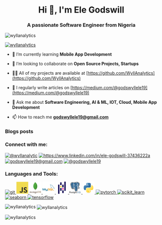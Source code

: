 <h1 align="center">Hi 👋, I'm Ele Godswill</h1>
<h3 align="center">A passionate Software Engineer from Nigeria</h3>

<p align="left"> <img src="https://komarev.com/ghpvc/?username=wyllanalytics&label=Profile%20views&color=0e75b6&style=flat" alt="wyllanalytics" /> </p>

<p align="left"> <a href="https://github.com/ryo-ma/github-profile-trophy"><img src="https://github-profile-trophy.vercel.app/?username=wyllanalytics" alt="wyllanalytics" /></a> </p>

- 🌱 I’m currently learning **Mobile App Development**

- 👯 I’m looking to collaborate on **Open Source Projects, Startups**

- 👨‍💻 All of my projects are available at [https://github.com/WyllAnalytics](https://github.com/WyllAnalytics)

- 📝 I regularly write articles on [https://medium.com/@godswyllele19](https://medium.com/@godswyllele19)

- 💬 Ask me about **Software Engineering, AI & ML, IOT, Cloud, Mobile App Development**

- 📫 How to reach me **godswyllele19@gmail.com**

### Blogs posts
<!-- BLOG-POST-LIST:START -->
<!-- BLOG-POST-LIST:END -->

<h3 align="left">Connect with me:</h3>
<p align="left">
<a href="https://twitter.com/@wyllanalytic" target="blank"><img align="center" src="https://raw.githubusercontent.com/rahuldkjain/github-profile-readme-generator/master/src/images/icons/Social/twitter.svg" alt="@wyllanalytic" height="30" width="40" /></a>
<a href="https://linkedin.com/in/https://www.linkedin.com/in/ele-godswill-37436222a" target="blank"><img align="center" src="https://raw.githubusercontent.com/rahuldkjain/github-profile-readme-generator/master/src/images/icons/Social/linked-in-alt.svg" alt="https://www.linkedin.com/in/ele-godswill-37436222a" height="30" width="40" /></a>
<a href="https://kaggle.com/godswyllele19@gmail.com" target="blank"><img align="center" src="https://raw.githubusercontent.com/rahuldkjain/github-profile-readme-generator/master/src/images/icons/Social/kaggle.svg" alt="godswyllele19@gmail.com" height="30" width="40" /></a>
<a href="https://medium.com/@godswyllele19" target="blank"><img align="center" src="https://raw.githubusercontent.com/rahuldkjain/github-profile-readme-generator/master/src/images/icons/Social/medium.svg" alt="@godswyllele19" height="30" width="40" /></a>
</p>

<h3 align="left">Languages and Tools:</h3>
<p align="left"> <a href="https://git-scm.com/" target="_blank" rel="noreferrer"> <img src="https://www.vectorlogo.zone/logos/git-scm/git-scm-icon.svg" alt="git" width="40" height="40"/> </a> <a href="https://developer.mozilla.org/en-US/docs/Web/JavaScript" target="_blank" rel="noreferrer"> <img src="https://raw.githubusercontent.com/devicons/devicon/master/icons/javascript/javascript-original.svg" alt="javascript" width="40" height="40"/> </a> <a href="https://www.mongodb.com/" target="_blank" rel="noreferrer"> <img src="https://raw.githubusercontent.com/devicons/devicon/master/icons/mongodb/mongodb-original-wordmark.svg" alt="mongodb" width="40" height="40"/> </a> <a href="https://www.mysql.com/" target="_blank" rel="noreferrer"> <img src="https://raw.githubusercontent.com/devicons/devicon/master/icons/mysql/mysql-original-wordmark.svg" alt="mysql" width="40" height="40"/> </a> <a href="https://pandas.pydata.org/" target="_blank" rel="noreferrer"> <img src="https://raw.githubusercontent.com/devicons/devicon/2ae2a900d2f041da66e950e4d48052658d850630/icons/pandas/pandas-original.svg" alt="pandas" width="40" height="40"/> </a> <a href="https://www.postgresql.org" target="_blank" rel="noreferrer"> <img src="https://raw.githubusercontent.com/devicons/devicon/master/icons/postgresql/postgresql-original-wordmark.svg" alt="postgresql" width="40" height="40"/> </a> <a href="https://www.python.org" target="_blank" rel="noreferrer"> <img src="https://raw.githubusercontent.com/devicons/devicon/master/icons/python/python-original.svg" alt="python" width="40" height="40"/> </a> <a href="https://pytorch.org/" target="_blank" rel="noreferrer"> <img src="https://www.vectorlogo.zone/logos/pytorch/pytorch-icon.svg" alt="pytorch" width="40" height="40"/> </a> <a href="https://scikit-learn.org/" target="_blank" rel="noreferrer"> <img src="https://upload.wikimedia.org/wikipedia/commons/0/05/Scikit_learn_logo_small.svg" alt="scikit_learn" width="40" height="40"/> </a> <a href="https://seaborn.pydata.org/" target="_blank" rel="noreferrer"> <img src="https://seaborn.pydata.org/_images/logo-mark-lightbg.svg" alt="seaborn" width="40" height="40"/> </a> <a href="https://www.tensorflow.org" target="_blank" rel="noreferrer"> <img src="https://www.vectorlogo.zone/logos/tensorflow/tensorflow-icon.svg" alt="tensorflow" width="40" height="40"/> </a> </p>

<p><img align="left" src="https://github-readme-stats.vercel.app/api/top-langs?username=wyllanalytics&show_icons=true&locale=en&layout=compact" alt="wyllanalytics" /></p>

<p>&nbsp;<img align="center" src="https://github-readme-stats.vercel.app/api?username=wyllanalytics&show_icons=true&locale=en" alt="wyllanalytics" /></p>

<p><img align="center" src="https://github-readme-streak-stats.herokuapp.com/?user=wyllanalytics&" alt="wyllanalytics" /></p>

